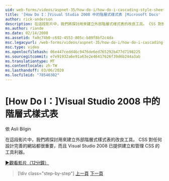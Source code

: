```yaml
---
uid: web-forms/videos/aspnet-35/how-do-i/how-do-i-cascading-style-sheets-in-visual-studio-2008
title: '[How Do I：]Visual Studio 2008 中的階層式樣式表 |Microsoft Docs'
author: rick-anderson
description: 在這段影片中，我們將探討用來建立外部階層式樣式表的改良工具。 CSS 對於設計完善的網站和 Visual Studio 2 。
ms.author: riande
ms.date: 02/14/2008
ms.assetid: fa9c74b0-c692-4553-805c-b89f8bf2c4da
msc.legacyurl: /web-forms/videos/aspnet-35/how-do-i/how-do-i-cascading-style-sheets-in-visual-studio-2008
msc.type: video
ms.openlocfilehash: 06e447cedd46c9476de6ed765292b477d7198225
ms.sourcegitcommit: e7e91932a6e91a63e2e46417626f39d6b244a3ab
ms.translationtype: MT
ms.contentlocale: zh-TW
ms.lasthandoff: 03/06/2020
ms.locfileid: "78546302"
---
```

# <a name="how-do-i-cascading-style-sheets-in-visual-studio-2008"></a>[How Do I：]Visual Studio 2008 中的階層式樣式表

依 Asli Bilgin

在這段影片中，我們將探討用來建立外部階層式樣式表的改良工具。 CSS 對任何設計完善的網站都很重要，而且 Visual Studio 2008 已提供建立和管理 CSS 的工具利器。

[&#9654;觀看影片（12分鐘）](https://channel9.msdn.com/Blogs/ASP-NET-Site-Videos/how-do-i-cascading-style-sheets-in-visual-studio-2008)

> [!div class="step-by-step"]
> [上一頁](how-do-i-create-nested-master-page-in-visual-studio-2008.md)
> [下一頁](how-do-i-working-with-visual-studio-2008-net-framework.md)
